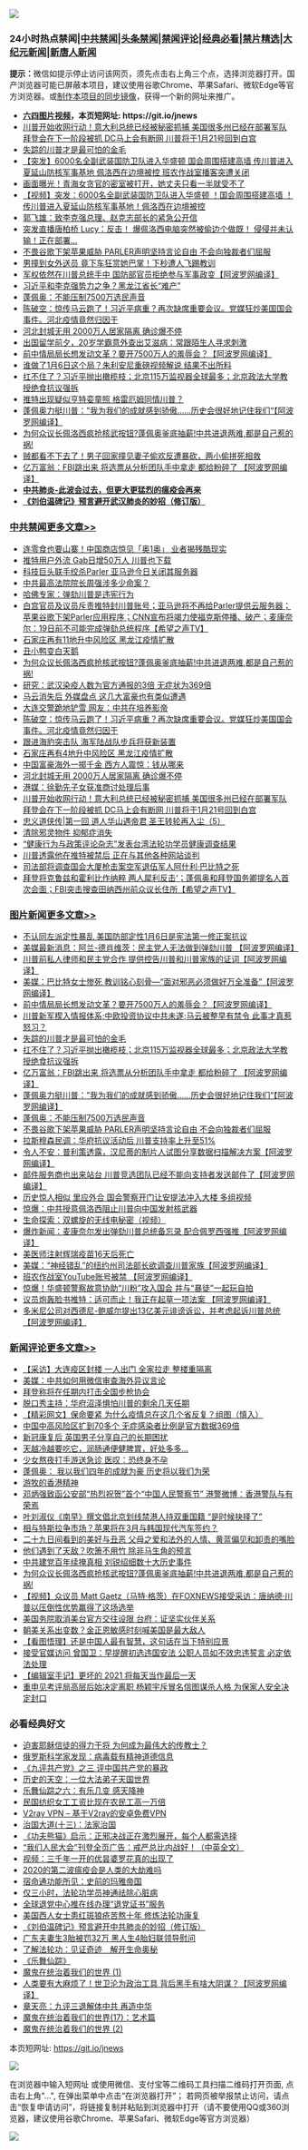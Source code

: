 ![](https://raw.githubusercontent.com/fqnews/bnews/master/64photo/fqnews-qr.jpg)

<div id="tt">
<h3>24小时热点禁闻|<a href="#%E4%B8%AD%E5%85%B1%E7%A6%81%E9%97%BB%E6%9B%B4%E5%A4%9A%E6%96%87%E7%AB%A0">中共禁闻</a>|<a href="#%E5%9B%BE%E7%89%87%E6%96%B0%E9%97%BB%E6%9B%B4%E5%A4%9A%E6%96%87%E7%AB%A0">头条禁闻</a>|<a href="#%E6%96%B0%E9%97%BB%E8%AF%84%E8%AE%BA%E6%9B%B4%E5%A4%9A%E6%96%87%E7%AB%A0">禁闻评论|<a href="#%E5%BF%85%E7%9C%8B%E7%BB%8F%E5%85%B8%E5%A5%BD%E6%96%87">经典必看|<a href="/video.md#%E7%A6%81%E7%89%87%E7%B2%BE%E9%80%89">禁片精选</a>|<a href="https://github.com/fqnews/djy/blob/master/gb/nf1351518.md#1">大纪元新闻</a>|<a href="https://github.com/fqnews/ntdtv/blob/master/gb/prog204.md#1">新唐人新闻</a></h3>
<div><b>提示：</b>微信如提示停止访问该网页，须先点击右上角三个点，选择浏览器打开。国产浏览器可能已屏蔽本项目，建议使用谷歌Chrome、苹果Safari、微软Edge等官方浏览器。或<a href="https://github.com/fqnews/bnews/blob/master/%E5%88%B6%E4%BD%9Cgit%E7%A6%81%E9%97%BB%E9%95%9C%E5%83%8F.md">制作本项目的同步镜像</a>，获得一个新的网址来推广。</div>
<ul>
<li><b><a href="http://d1.bdrive.tk/64.mp4" target="_blank">六四图片视频</a>，本页短网址: https://git.io/jnews</b></li>
<li><a href="/comments/20210110/1464909.md">川普开始收网行动！意大利总统已经被秘密抓捕 美国很多州已经在部署军队 拜登会在下一阶段被抓  DC马上会有断网 川普将于1月21号回到白宫</a></li>
<li><a href="/comments/20210110/1464812.md">失踪的川普才是最可怕的金毛</a></li>
<li><a href="/cbnews/20210110/1464686.md">【突发】6000名全副武装国防卫队进入华盛顿  国会周围搭建高墙  传川普进入夏延山防核军事基地 佩洛西在边境被控  班农作战室播客突遭关闭</a></li>
<li><a href="/cnnews/20210110/1464737.md">画面曝光！青海女贪官的密室被打开，她丈夫只看一半就受不了</a></li>
<li><a href="/comments/20210110/1464912.md">【视频】突发：6000名全副武装国防卫队进入华盛顿 ！国会周围搭建高墙 ！传川普进入夏延山防核军事基地！佩洛西在边境被控</a></li>
<li><a href="/renquan/20210110/1464615.md">郭飞雄：致李克强总理、赵克志部长的紧急公开信</a></li>
<li><a href="/cbnews/20210110/1464750.md">突发直播唐柏桥 Lucy：反击！ 爆佩洛西电脑突然被偷边个做既！ 侵侵并未认输！正在部署...</a></li>
<li><a href="/topimagenews/20210110/1464540.md">不畏谷歌下架苹果威胁 PARLER声明坚持言论自由 不会向独裁者们屈服</a></li>
<li><a href="/cbnews/20210110/1464562.md">男撞到女外送员 竟下车狂赏她巴掌！下秒遭人飞踢教训</a></li>
<li><a href="/cnnews/20210110/1464843.md">军权依然在川普总统手中 国防部官员拒绝参与军事政变【阿波罗网编译】</a></li>
<li><a href="/cnnews/20210110/1464946.md">习近平和李克强势力之争？黑龙江省长“难产”</a></li>
<li><a href="/topimagenews/20210110/1464585.md">蓬佩奥：不能压制7500万选民声音</a></li>
<li><a href="/cbnews/20210110/1464972.md">陈破空：惊传马云跑了！习近平病重？再次缺席重要会议。党媒狂炒美国国会事件。河北疫情竟然归因于</a></li>
<li><a href="/cbnews/20210110/1464943.md">河北封城无用 2000万人居家隔离 确诊爆不停</a></li>
<li><a href="/health/20210110/1464657.md">出国留学前夕，20岁学霸意外查出艾滋病：常跟陌生人寻求刺激</a></li>
<li><a href="/topimagenews/20210110/1464846.md">前中情局局长想发动文革？要开7500万人的羞辱会？【阿波罗网编译】</a></li>
<li><a href="/comments/20210110/1464808.md">谁做了1月6日这个局？朱利安尼重磅视频解说 结果不出所料</a></li>
<li><a href="/topimagenews/20210110/1464794.md">扛不住了？习近平抛出橄榄枝；北京115万监视器全球最多；北京政法大学教授绝食抗议强拆</a></li>
<li><a href="/cnnews/20210110/1464680.md">推特出现疑似亨特娈童照 格雷厄姆同情川普？</a></li>
<li><a href="/topimagenews/20210110/1464749.md">蓬佩奥力挺川普："我为我们的成就感到骄傲......历史会很好地记住我们“【阿波罗网编译】</a></li>
<li><a href="/comments/20210110/1464983.md">为何众议长佩洛西疯抢核武按钮?蓬佩奥釜底抽薪!中共进退两难,都是自己惹的祸!</a></li>
<li><a href="/cbnews/20210110/1464713.md">贼都看不下去了！男子回家撞见妻子偷欢反遭暴砍，两小偷拼死相救</a></li>
<li><a href="/topimagenews/20210110/1464779.md">亿万富翁：FBI跳出来 将选票从分析团队手中拿走 都给粉碎了 【阿波罗网编译】</a></li>
<li><b><a href="/comments/20200211/1275071.md" target="_blank">中共肺炎-此波会过去，但更大更猛烈的瘟疫会再来</a></b></li>
<li><b><a href="/comments/20200207/1272816.md" target="_blank">《刘伯温碑记》预言避开武汉肺炎的妙招（修订版）</a></b></li>
</ul>
</div>

<div class="catlist">
<h3><a href="/cbnews/" target="_blank">中共禁闻</a><span><a href="/cbnews/" target="_blank" rel="nofollow">更多文章>></a></span></h3>
<ul>
<li><a href="/cbnews/20210111/1465100.md" target="_blank">连零食也要山寨！中国商店惊见「奥1奥」 业者揭残酷现实</a></li>
<li><a href="/cbnews/20210111/1465092.md" target="_blank">推特用户外流 Gab日增50万人 川普也下载</a></li>
<li><a href="/cbnews/20210111/1465077.md" target="_blank">科技巨头联手绞杀Parler 亚马逊今日关闭其服务器</a></li>
<li><a href="/cbnews/20210110/1465044.md" target="_blank">中共最高法院院长周强涉多少命案？</a></li>
<li><a href="/cbnews/20210110/1465043.md" target="_blank">哈佛专家：弹劾川普是违宪行为</a></li>
<li><a href="/cbnews/20210110/1465026.md" target="_blank">白宫官员及议员斥责推特封川普账号；亚马逊将不再给Parler提供云服务器；苹果谷歌下架Parler应用程序；CNN宣布将竭力使福克斯停播、破产；麦康奈尔：19日前不可能完成弹劾总统程序【希望之声TV】</a></li>
<li><a href="/cbnews/20210110/1465025.md" target="_blank">石家庄再有11地升中风险区 黑龙江疫情扩散</a></li>
<li><a href="/cbnews/20210110/1464986.md" target="_blank">丑小鸭变白天鹅</a></li>
<li><a href="/comments/20210110/1464983.md" target="_blank">为何众议长佩洛西疯抢核武按钮?蓬佩奥釜底抽薪!中共进退两难,都是自己惹的祸!</a></li>
<li><a href="/cbnews/20210110/1464976.md" target="_blank">研究：武汉染疫人数为官方通报的3倍 无症状为369倍</a></li>
<li><a href="/cbnews/20210110/1464975.md" target="_blank">马云消失后 外媒盘点 这几大富豪也有类似遭遇</a></li>
<li><a href="/cbnews/20210110/1464974.md" target="_blank">大连交警跪地铲雪 网友：中共在培养影帝</a></li>
<li><a href="/cbnews/20210110/1464972.md" target="_blank">陈破空：惊传马云跑了！习近平病重？再次缺席重要会议。党媒狂炒美国国会事件。河北疫情竟然归因于</a></li>
<li><a href="/cbnews/20210110/1464966.md" target="_blank">跟进海豹突击队 海军陆战队步兵将获新装置</a></li>
<li><a href="/cbnews/20210110/1464965.md" target="_blank">石家庄再有4地升中风险区 黑龙江疫情扩散</a></li>
<li><a href="/cbnews/20210110/1464964.md" target="_blank">中国富豪海外一掷千金 西方人震惊：钱从哪来</a></li>
<li><a href="/cbnews/20210110/1464943.md" target="_blank">河北封城无用 2000万人居家隔离 确诊爆不停</a></li>
<li><a href="/cbnews/20210110/1464942.md" target="_blank">港媒：徐勤先子女获准商讨处理后事</a></li>
<li><a href="/comments/20210110/1464909.md" target="_blank">川普开始收网行动！意大利总统已经被秘密抓捕 美国很多州已经在部署军队 拜登会在下一阶段被抓  DC马上会有断网 川普将于1月21号回到白宫</a></li>
<li><a href="/cbnews/20210110/1464861.md" target="_blank">忠义道侠传|第一回 道人华山遇帝君 圣王转轮再入尘（5）</a></li>
<li><a href="/cbnews/20210110/1464864.md" target="_blank">清除邪灵物件 抑郁症消失</a></li>
<li><a href="/cbnews/20210110/1464867.md" target="_blank">“健康行为与政策评论杂志”发表台湾法轮功学员健康调查结果</a></li>
<li><a href="/cbnews/20210110/1464821.md" target="_blank">川普透露他在推特被禁后 正在与其他各种网站谈判</a></li>
<li><a href="/cbnews/20210110/1464819.md" target="_blank">司法部将调查国会大厦枪击案空军退伍军人阿什利·巴比特之死</a></li>
<li><a href="/cbnews/20210110/1464818.md" target="_blank">拜登将克鲁兹和霍利比作纳粹 两人犀利反击‘；蓬佩奥和拜登国务卿提名人首次会面；FBI突击搜查田纳西州前众议长住所【希望之声TV】</a></li>

</ul>
</div>
<div class="catlist">
<h3><a href="/topimagenews/" target="_blank">图片新闻</a><span><a href="/topimagenews/" target="_blank" rel="nofollow">更多文章>></a></span></h3>
<ul>
<li><a href="/topimagenews/20210111/1465099.md" target="_blank">不认同左派定性暴乱 美国防部定性1月6日是宪法第一修正案抗议</a></li>
<li><a href="/topimagenews/20210111/1465086.md" target="_blank">美媒最新消息：阿兰-德肖维茨：民主党人无法做到弹劾川普 【阿波罗网编译】</a></li>
<li><a href="/topimagenews/20210111/1465046.md" target="_blank">川普前私人律师和民主党合作 提供控告川普和川普家族的证词【阿波罗网编译】</a></li>
<li><a href="/topimagenews/20210110/1464988.md" target="_blank">美媒：巴比特女士惨死 教训铭心刻骨—“面对邪恶必须做好万全准备”【阿波罗网编译】</a></li>
<li><a href="/topimagenews/20210110/1464846.md" target="_blank">前中情局局长想发动文革？要开7500万人的羞辱会？【阿波罗网编译】</a></li>
<li><a href="/topimagenews/20210110/1464845.md" target="_blank">川普新军楔入情报体系;中欧投资协议中共未遂;马云被整早有禁令 此事才真惹怒习？</a></li>
<li><a href="/comments/20210110/1464812.md" target="_blank">失踪的川普才是最可怕的金毛</a></li>
<li><a href="/topimagenews/20210110/1464794.md" target="_blank">扛不住了？习近平抛出橄榄枝；北京115万监视器全球最多；北京政法大学教授绝食抗议强拆</a></li>
<li><a href="/topimagenews/20210110/1464779.md" target="_blank">亿万富翁：FBI跳出来 将选票从分析团队手中拿走 都给粉碎了 【阿波罗网编译】</a></li>
<li><a href="/topimagenews/20210110/1464749.md" target="_blank">蓬佩奥力挺川普：&#8221;我为我们的成就感到骄傲&#8230;&#8230;历史会很好地记住我们“【阿波罗网编译】</a></li>
<li><a href="/topimagenews/20210110/1464585.md" target="_blank">蓬佩奥：不能压制7500万选民声音</a></li>
<li><a href="/topimagenews/20210110/1464540.md" target="_blank">不畏谷歌下架苹果威胁 PARLER声明坚持言论自由 不会向独裁者们屈服</a></li>
<li><a href="/topimagenews/20210110/1464537.md" target="_blank">拉斯穆森民调：华府抗议活动后 川普支持率上升至51%</a></li>
<li><a href="/topimagenews/20210110/1464511.md" target="_blank">令人不安：普利策透露，汉尼蒂的制片人试图分享数据扫描解决方案【阿波罗网编译】</a></li>
<li><a href="/topimagenews/20210109/1464393.md" target="_blank">邮件服务商也出来站台 川普竞选团队已经不能向支持者发送邮件了【阿波罗网编译】</a></li>
<li><a href="/topimagenews/20210109/1464373.md" target="_blank">历史惊人相似 里应外合 国会警察开门让安提法冲入大楼 多组视频</a></li>
<li><a href="/comments/20210109/1464370.md" target="_blank">惊爆：中共授意佩洛西阻止川普向中国发射核武器</a></li>
<li><a href="/comments/20210109/1464320.md" target="_blank">生命探索：双螺旋的无线电秘密（视频）</a></li>
<li><a href="/topimagenews/20210109/1464289.md" target="_blank">爆炸新闻：麦康奈尔发出弹劾川普总统备忘录 配合佩罗西强推【阿波罗网编译】</a></li>
<li><a href="/topimagenews/20210109/1464283.md" target="_blank">美医师注射辉瑞疫苗16天后死亡</a></li>
<li><a href="/topimagenews/20210109/1464243.md" target="_blank">美媒：“神经错乱”的纽约州司法部长欲调查川普家族【阿波罗网编译】</a></li>
<li><a href="/topimagenews/20210109/1464175.md" target="_blank">班农作战室YouTube账号被禁 【阿波罗网编译】</a></li>
<li><a href="/topimagenews/20210109/1464146.md" target="_blank">惊爆！华盛顿警察故意协助“川粉”攻入国会 并与“暴徒”一起玩自拍</a></li>
<li><a href="/topimagenews/20210109/1464145.md" target="_blank">议员炮轰脸书推特：适可而止！我正在起草一项法案 【阿波罗网编译】</a></li>
<li><a href="/topimagenews/20210109/1464059.md" target="_blank">多米尼公司对西德尼-鲍威尔提出13亿美元诽谤诉讼，并考虑起诉川普总统【阿波罗网编译】</a></li>

</ul>
</div>
<div class="catlist">
<h3><a href="/comments/" target="_blank">新闻评论</a><span><a href="/comments/" target="_blank" rel="nofollow">更多文章>></a></span></h3>
<ul>
<li><a href="/comments/20210111/1465109.md" target="_blank">【采访】大连疫区封楼 一人出门 全家拉走 整楼重隔离</a></li>
<li><a href="/comments/20210111/1465097.md" target="_blank">美媒：中共如何用微信审查海外异议言论</a></li>
<li><a href="/comments/20210111/1465096.md" target="_blank">拜登称将在任期内打击全国步枪协会</a></li>
<li><a href="/comments/20210111/1465089.md" target="_blank">脱口秀主持：华府沼泽惧怕川普的剩余几天任期</a></li>
<li><a href="/comments/20210111/1465083.md" target="_blank">【精彩网文】保命要紧 为什么疫情总在这几个省反复？组图（慎入）</a></li>
<li><a href="/comments/20210111/1465078.md" target="_blank">中国中高风险区扩到70多个 无症感染者比例是官方数据369倍</a></li>
<li><a href="/comments/20210111/1465075.md" target="_blank">新冠康复后 英国男子分享自己的长期困扰</a></li>
<li><a href="/comments/20210111/1465074.md" target="_blank">天越冷越要吃它，润肠通便健脾胃，好处多多…</a></li>
<li><a href="/comments/20210111/1465073.md" target="_blank">少女熬夜打手游送急诊 医叹：恐终身不孕</a></li>
<li><a href="/comments/20210111/1465071.md" target="_blank">蓬佩奥： 我以我们四年的成就为豪 历史将以我们为荣</a></li>
<li><a href="/comments/20210111/1465065.md" target="_blank">游牧的香港精神</a></li>
<li><a href="/comments/20210111/1465064.md" target="_blank">邓炳强致函公安部“热烈祝贺”首个“中国人民警察节” 港警微博︰香港警队与有荣焉</a></li>
<li><a href="/comments/20210111/1465045.md" target="_blank">叶刘淑仪《南早》撰文倡北京划线禁港人持双重国籍 “是时候抉择了”</a></li>
<li><a href="/comments/20210110/1465035.md" target="_blank">相与特斯拉争市场？苹果将在3月与韩国现代汽车签约？</a></li>
<li><a href="/comments/20210110/1464995.md" target="_blank">二十九日间看到的美好与丑恶 父母之爱和法外的人情、黄蓝偏见和卸责的嘴脸</a></li>
<li><a href="/comments/20210110/1464994.md" target="_blank">他们遇到了天敌？吹箫不用竹 除非马生角的预言</a></li>
<li><a href="/comments/20210110/1464991.md" target="_blank">中共建党百年续掩真相 刘锐绍细数十大历史事件</a></li>
<li><a href="/comments/20210110/1464983.md" target="_blank">为何众议长佩洛西疯抢核武按钮?蓬佩奥釜底抽薪!中共进退两难,都是自己惹的祸!</a></li>
<li><a href="/comments/20210110/1464962.md" target="_blank">【视频】众议员 Matt Gaetz（马特·格茨）在FOXNEWS接受采访：唐纳德·川普以压倒性优势赢得了这场选举</a></li>
<li><a href="/comments/20210110/1464948.md" target="_blank">美国务院取消美台官方交往设限 台府：证坚实伙伴关系</a></li>
<li><a href="/comments/20210110/1464929.md" target="_blank">朝美关系出变数？金正恩敏感时刻喊美国是最大敌人</a></li>
<li><a href="/comments/20210110/1464927.md" target="_blank">【看图悟理】还是中国人最有智慧，这句话在当下特别应景</a></li>
<li><a href="/comments/20210110/1464918.md" target="_blank">接受官媒访问 曾国卫：早提醒初选违国安法 公职人员如不效忠违誓言 必定依法处理</a></li>
<li><a href="/comments/20210110/1464917.md" target="_blank">【编辑室手记】更坏的 2021 将每天当作最后一天</a></li>
<li><a href="/comments/20210110/1464916.md" target="_blank">重申见考评局高层后始决定离职 杨颖宇斥冒名信图谋杀人格 为保家人安全决定封口</a></li>

</ul>
</div>

<div class="catlist">
<h3>必看经典好文</h3>
<ul>
<li><a href="/comments/20200622/1346846.md" target="_blank">迫害耶稣信徒的得力干将  为何成为最伟大的传教士？</a></li>
<li><a href="/cbnews/20200823/1384378.md" target="_blank">俄罗斯科学家发现：病毒载有精神道德信息</a></li>
<li><a href="/bookonline/20131116/201054.md" target="_blank">《九评共产党》之三 评中国共产党的暴政</a></li>
<li><a href="/tculture/20121025/73067.md" target="_blank">历史的天空：一位大法弟子天国世界</a></li>
<li><a href="/tculture/20190101/792146.md" target="_blank">乐舞仙踪之六：有乐几变 感天降神</a></li>
<li><a href="/lifebaike/20200515/1328783.md" target="_blank">民国纺织女工工资比现在农民工高一万倍</a></li>
<li><a href="/comments/20200112/1257608.md" target="_blank">V2ray VPN &#8211; 基于V2ray的安卓免费VPN</a></li>
<li><a href="/cbnews/20180319/916654.md" target="_blank">治国大道(十三)：法家治国</a></li>
<li><a href="/comments/20200308/1290182.md" target="_blank">《功夫熊猫》启示：正邪决战正在激烈展开，每个人都需选择</a></li>
<li><a href="/comments/20201213/1446945.md" target="_blank">&#8220;我们人民大会&#8221;刊登全页广告：戒严总比内战好！（中英全文）</a></li>
<li><a href="/aomi/qiwen/20151223/484507.md" target="_blank">视频：三千年一开的优昙婆罗花真的出现了</a></li>
<li><a href="/comments/20200712/1359432.md" target="_blank">2020的第二波瘟疫会是人类的大劫难吗</a></li>
<li><a href="/cbnews/20180711/970353.md" target="_blank">宿命通功能所见：史前的玛雅帝国</a></li>
<li><a href="/health/20170626/780270.md" target="_blank">仅三小时，法轮功学员神通祛除心脏病</a></li>
<li><a href="/cbnews/20200819/1382346.md" target="_blank">全球退党中心推在线办理“退党证书”服务</a></li>
<li><a href="/comments/20190126/1070164.md" target="_blank">美国西人女士患红斑狼疮苦熬十年 修炼法轮功康复</a></li>
<li><a href="/comments/20200207/1272816.md" target="_blank">《刘伯温碑记》预言避开中共肺炎的妙招（修订版）</a></li>
<li><a href="/cbnews/20200611/1343037.md" target="_blank">广东夫妻生3胎被罚32万 黑人生4胎妇联领导慰问</a></li>
<li><a href="/comments/20200307/1289968.md" target="_blank">了解法轮功：见证奇迹　解开生命奥秘</a></li>
<li><a href="/comments/20200527/783191.md" target="_blank">《乐舞仙踪》</a></li>
<li><a href="/topimagenews/20180519/944624.md" target="_blank">魔鬼在统治着我们的世界 (1)</a></li>
<li><a href="/cnnews/20201226/1455352.md" target="_blank">人类要有大麻烦了！世卫沦为政治工具 背后黑手有啥大阴谋？【阿波罗网编译】</a></li>
<li><a href="/comments/20131119/1029445.md" target="_blank">章天亮：九评三退解体中共 再造中华</a></li>
<li><a href="/topimagenews/20180620/960677.md" target="_blank">魔鬼在统治着我们的世界(17)：艺术篇</a></li>
<li><a href="/topimagenews/20180520/944940.md" target="_blank">魔鬼在统治着我们的世界 (2)</a></li>

</ul>
</div>

本页短网址: https://git.io/jnews

![](https://raw.githubusercontent.com/fqnews/bnews/master/64photo/fqnews-qr.jpg)

在浏览器中输入短网址 或使用微信、支付宝等二维码工具扫描二维码打开页面, 点击右上角"...", 在弹出菜单中点击“在浏览器打开”； 若网页被举报禁止访问，请点击“恢复申请访问”，将链接复制并粘贴到浏览器中打开（请不要使用QQ或360浏览器，建议使用谷歌Chrome、苹果Safari、微软Edge等官方浏览器）

![](https://raw.githubusercontent.com/fqnews/bnews/master/64photo/wx.jpg)